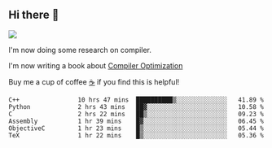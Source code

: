 


<!--
**liusy58/liusy58** is a ✨ _special_ ✨ repository because its `README.md` (this file) appears on your GitHub profile.

Here are some ideas to get you started:

- 🔭 I’m currently working on ...
- 🌱 I’m currently learning ...
- 👯 I’m looking to collaborate on ...
- 🤔 I’m looking for help with ...
- 💬 Ask me about ...
- 📫 How to reach me: ...
- 😄 Pronouns: ...
- ⚡ Fun fact: ...
-->
<!--
![](https://komarev.com/ghpvc/?username=liusy58&color=brightgreen&label=PROFILE+VIEWS)




- 🔭 I’m currently working on my .
- 📫 How to reach me:plz contact me by [email](liusy58@,ail2.sysu.edu.cn) or WeChat(LIUSIYU_58)
- 🏫 I'm an undergraduate in Sun-Yat-sen University majoring in the computer science. Expected to graduate in Spring 2021.
- 👯 I'm now interested in System such as OS, Compiler and Database. 
- 🤔 I’m looking for help with Database System.
-->

## Hi there 👋
![](https://komarev.com/ghpvc/?username=liusy58&color=brightgreen&label=PROFILE+VIEWS)



I'm now doing some research on compiler.

I'm now writing a book about [Compiler Optimization](https://github.com/liusy58/CompilerNotes) 

Buy me a cup of coffee [☕️](https://user-images.githubusercontent.com/45984215/202376581-4837a283-4812-4063-82bc-cc9c3101d3a5.jpg) if you find this is helpful!


 <!--START_SECTION:waka-->

```text
C++                10 hrs 47 mins  ██████████▒░░░░░░░░░░░░░░   41.89 %
Python             2 hrs 43 mins   ██▓░░░░░░░░░░░░░░░░░░░░░░   10.58 %
C                  2 hrs 22 mins   ██▒░░░░░░░░░░░░░░░░░░░░░░   09.23 %
Assembly           1 hr 39 mins    █▓░░░░░░░░░░░░░░░░░░░░░░░   06.45 %
ObjectiveC         1 hr 23 mins    █▒░░░░░░░░░░░░░░░░░░░░░░░   05.44 %
TeX                1 hr 22 mins    █▒░░░░░░░░░░░░░░░░░░░░░░░   05.36 %
```

<!--END_SECTION:waka-->

